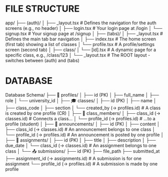# FILE STRUCTURE

app/
├── (auth)/
│ ├── \_layout.tsx # Defines the navigation for the auth screens (e.g., no header)
│ ├── login.tsx # Your login page at /login
│ └── signup.tsx # Your signup page at /signup
│
├── (tabs)/
│ ├── \_layout.tsx # Defines the main tab bar navigation
│ ├── index.tsx # The home screen (first tab) showing a list of classes
│ └── profile.tsx # A profile/settings screen (second tab)
│
├── class/
│ └── [id].tsx # A dynamic page for a specific class, e.g., /class/123
│
└── \_layout.tsx # The ROOT layout - switches between (auth) and (tabs)

# DATABASE

Database Schema/
├── 👤 profiles/
│ ├── id (PK)
│ ├── full_name
│ ├── role
│ └── university_id
│
├── 🎓 classes/
│ ├── id (PK)
│ ├── name
│ ├── class_code
│ ├── section
│ └── created_by (-> profiles.id) # A class is created by one profile (CR)
│
├── 🔗 class_members/
│ ├── class_id (-> classes.id) # Connects a class...
│ └── profile_id (-> profiles.id) # ...to a profile (student)
│
├── 📌 announcements/
│ ├── id (PK)
│ ├── content
│ ├── class_id (-> classes.id) # An announcement belongs to one class
│ └── profile_id (-> profiles.id) # An announcement is posted by one profile
│
├── 📝 assignments/
│ ├── id (PK)
│ ├── title
│ ├── description
│ ├── due_date
│ └── class_id (-> classes.id) # An assignment belongs to one class
│
└── 📤 submissions/
├── id (PK)
├── file_path
├── submitted_at
├── assignment_id (-> assignments.id) # A submission is for one assignment
└── profile_id (-> profiles.id) # A submission is made by one profile
